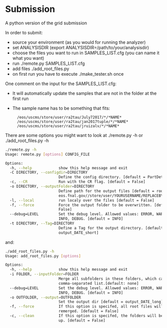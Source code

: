 # Submission
A python version of the grid submission


In order to submit:
* source your environment (as you would for running the analyzer)
* set ANALYSISDIR (export ANALYSISDIR=/path/to/your/analysisdir)
* choose the files you want to run in SAMPLES_LIST.cfg (you can name it what you want)
* run ./remote.py SAMPLES_LIST.cfg
* add files ./add_root_files.py
* on first run you have to execute ./make_tester.sh once

One comment on the input for the SAMPLES_LIST.cfg:
* It will automatically update the samples that are not in the folder at the first run
* The sample name has to be something that fits:

        /eos/uscms/store/user/ra2tau/July72017/*/*NAME*
        /eos/uscms/store/user/ra2tau/jan2017tuple/*/*NAME*
        /eos/uscms/store/user/ra2tau/jruizalv/*/*NAME*


There are some options you might want to look at ./remote.py -h or ./add_root_files.py -h

```bash
./remote.py -h
Usage: remote.py [options] CONFIG_FILE

Options:
  -h, --help            show this help message and exit
  -C DIRECTORY, --configdir=DIRECTORY
                        Define the config directory. [default = PartDet]
  -c, --CR              Run with the CR flag. [default = False]
  -o DIRECTORY, --outputFolder=DIRECTORY
                        Define path for the output files [default = root://cms
                        eos.fnal.gov//store/user/YOURUSERNAME/REPLACEBYTAG/]
  -l, --local           run localy over the files [default = False]
  -f, --force           Force the output folder to be overwritten. [default =
                        False]
  --debug=LEVEL         Set the debug level. Allowed values: ERROR, WARNING,
                        INFO, DEBUG. [default = INFO]
  -t DIRECTORY, --Tag=DIRECTORY
                        Define a Tag for the output directory. [default =
                        output_DATE_short]
```

and:

```bash
./add_root_files.py -h
Usage: add_root_files.py [options]

Options:
  -h, --help            show this help message and exit
  -i FOLDER, --inputFolder=FOLDER
                        Merge all subfolders in these folders, which can be a
                        comma-separated list.[default: none]
  --debug=LEVEL         Set the debug level. Allowed values: ERROR, WARNING,
                        INFO, DEBUG. [default = INFO]
  -o OUTFOLDER, --output=OUTFOLDER
                        Set the output dir [default = output_DATE_long]
  -f, --force           If this option is specifed, all root files will be
                        remerged. [default = False]
  -c, --clean           If this option is specifed, the folders will be cleand
                        up. [default = False]
```

